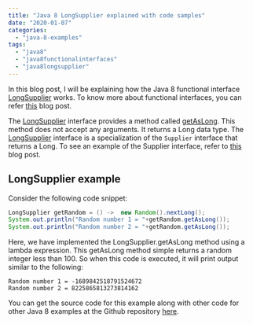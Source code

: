 ```yaml
---
title: "Java 8 LongSupplier explained with code samples"
date: "2020-01-07"
categories: 
  - "java-8-examples"
tags: 
  - "java8"
  - "java8functionalinterfaces"
  - "java8longsupplier"
---
```


In this blog post, I will be explaining how the Java 8 functional interface [LongSupplier](https://docs.oracle.com/javase/8/docs/api/java/util/function/LongSupplier.html) works. To know more about functional interfaces, you can refer [this](https://reshmabidikar.github.io/2019/03/java-8-functional-interface.html) blog post.

The [LongSupplier](https://docs.oracle.com/javase/8/docs/api/java/util/function/LongSupplier.html) interface provides a method called [getAsLong](https://docs.oracle.com/javase/8/docs/api/java/util/function/LongSupplier.html#getAsLong--). This method does not accept any arguments. It returns a Long data type. The [LongSupplier](https://docs.oracle.com/javase/8/docs/api/java/util/function/LongSupplier.html) interface is a specialization of the `Supplier` interface that returns a Long. To see an example of the Supplier interface, refer to [this](https://reshmabidikar.github.io/2018/08/java-8-supplier-interface-example.html) blog post.

## LongSupplier example

Consider the following code snippet:

```java
LongSupplier getRandom = () ->  new Random().nextLong();
System.out.println("Random number 1 = "+getRandom.getAsLong());
System.out.println("Random number 2 = "+getRandom.getAsLong());
```
Here, we have implemented the LongSupplier.getAsLong method using a lambda expression. This getAsLong method simple returns a random integer less than 100. So when this code is executed, it will print output similar to the following:

```
Random number 1 = -1689842518791524672
Random number 2 = 8225865813273814162
```

You can get the source code for this example along with other code for other Java 8 examples at the Github repository [here](https://github.com/reshmabidikar/Java8Demo).
